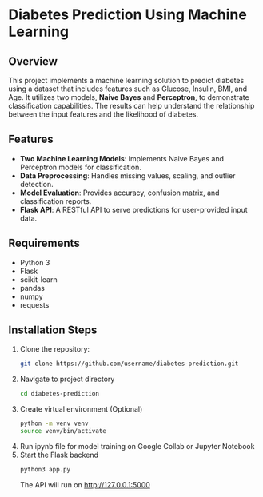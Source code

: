 # Diabetes Prediction Using Machine Learning

## Overview
This project implements a machine learning solution to predict diabetes using a dataset that includes features such as Glucose, Insulin, BMI, and Age. It utilizes two models, **Naive Bayes** and **Perceptron**, to demonstrate classification capabilities. The results can help understand the relationship between the input features and the likelihood of diabetes.

## Features
- **Two Machine Learning Models**: Implements Naive Bayes and Perceptron models for classification.
- **Data Preprocessing**: Handles missing values, scaling, and outlier detection.
- **Model Evaluation**: Provides accuracy, confusion matrix, and classification reports.
- **Flask API**: A RESTful API to serve predictions for user-provided input data.

## Requirements
- Python 3
- Flask
- scikit-learn
- pandas
- numpy
- requests

## Installation Steps
1. Clone the repository:
   ```bash
   git clone https://github.com/username/diabetes-prediction.git
2. Navigate to project directory
   ```bash
   cd diabetes-prediction
4. Create virtual environment (Optional)
   ```bash
   python -m venv venv
   source venv/bin/activate
5. Run ipynb file for model training on Google Collab or Jupyter Notebook
6. Start the Flask backend
   ```bash
   python3 app.py
   ```
   The API will run on http://127.0.0.1:5000

